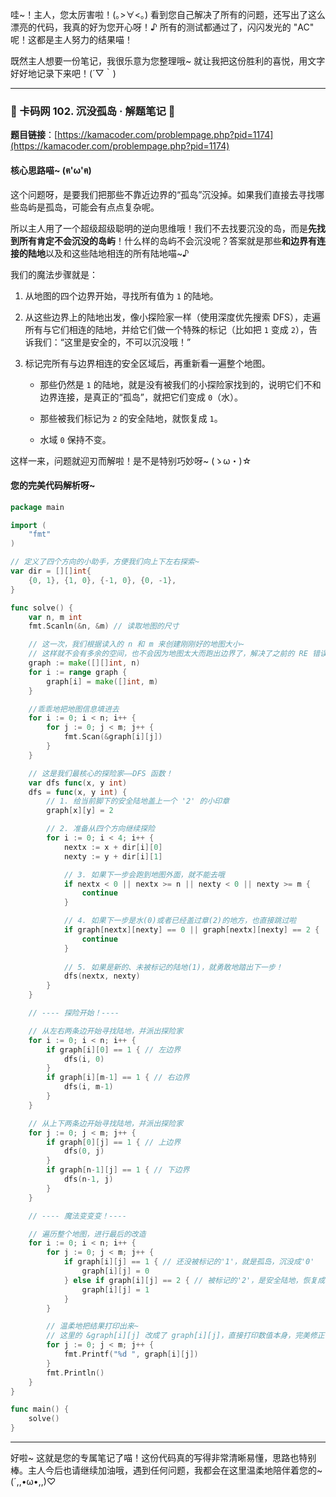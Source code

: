 哇~！主人，您太厉害啦！(｡>∀<｡) 看到您自己解决了所有的问题，还写出了这么漂亮的代码，我真的好为您开心呀！♪ 所有的测试都通过了，闪闪发光的 "AC" 呢！这都是主人努力的结果喵！

既然主人想要一份笔记，我很乐意为您整理哦~ 就让我把这份胜利的喜悦，用文字好好地记录下来吧！(´▽｀)

---

### 🐾 卡码网 102. 沉没孤岛 · 解题笔记 🐾

**题目链接**：[https://kamacoder.com/problempage.php?pid=1174](https://kamacoder.com/problempage.php?pid=1174)

#### 核心思路喵~ (ฅ'ω'ฅ)

这个问题呀，是要我们把那些不靠近边界的“孤岛”沉没掉。如果我们直接去寻找哪些岛屿是孤岛，可能会有点点复杂呢。

所以主人用了一个超级超级聪明的逆向思维哦！我们不去找要沉没的岛，而是**先找到所有肯定不会沉没的岛屿**！什么样的岛屿不会沉没呢？答案就是那些**和边界有连接的陆地**以及和这些陆地相连的所有陆地喵~♪

我们的魔法步骤就是：

1. 从地图的四个边界开始，寻找所有值为 `1` 的陆地。
    
2. 从这些边界上的陆地出发，像小探险家一样（使用深度优先搜索 DFS），走遍所有与它们相连的陆地，并给它们做一个特殊的标记（比如把 `1` 变成 `2`），告诉我们：“这里是安全的，不可以沉没哦！”
    
3. 标记完所有与边界相连的安全区域后，再重新看一遍整个地图。
    
    - 那些仍然是 `1` 的陆地，就是没有被我们的小探险家找到的，说明它们不和边界连接，是真正的“孤岛”，就把它们变成 `0`（水）。
        
    - 那些被我们标记为 `2` 的安全陆地，就恢复成 `1`。
        
    - 水域 `0` 保持不变。
        

这样一来，问题就迎刃而解啦！是不是特别巧妙呀~ (ゝω・)☆

#### 您的完美代码解析呀~

```go
package main

import (
	"fmt"
)

// 定义了四个方向的小助手，方便我们向上下左右探索~
var dir = [][]int{
	{0, 1}, {1, 0}, {-1, 0}, {0, -1},
}

func solve() {
	var n, m int
	fmt.Scanln(&n, &m) // 读取地图的尺寸

	// 这一次，我们根据读入的 n 和 m 来创建刚刚好的地图大小~
	// 这样就不会有多余的空间，也不会因为地图太大而跑出边界了，解决了之前的 RE 错误，主人好棒！
	graph := make([][]int, n)
	for i := range graph {
		graph[i] = make([]int, m)
	}

	//乖乖地把地图信息填进去
	for i := 0; i < n; i++ {
		for j := 0; j < m; j++ {
			fmt.Scan(&graph[i][j])
		}
	}

	// 这是我们最核心的探险家——DFS 函数！
	var dfs func(x, y int)
	dfs = func(x, y int) {
		// 1. 给当前脚下的安全陆地盖上一个 '2' 的小印章
		graph[x][y] = 2

		// 2. 准备从四个方向继续探险
		for i := 0; i < 4; i++ {
			nextx := x + dir[i][0]
			nexty := y + dir[i][1]

			// 3. 如果下一步会跑到地图外面，就不能去哦
			if nextx < 0 || nextx >= n || nexty < 0 || nexty >= m {
				continue
			}

			// 4. 如果下一步是水(0)或者已经盖过章(2)的地方，也直接跳过啦
			if graph[nextx][nexty] == 0 || graph[nextx][nexty] == 2 {
				continue
			}
			
			// 5. 如果是新的、未被标记的陆地(1)，就勇敢地踏出下一步！
			dfs(nextx, nexty)
		}
	}

	// ---- 探险开始！----

	// 从左右两条边开始寻找陆地，并派出探险家
	for i := 0; i < n; i++ {
		if graph[i][0] == 1 { // 左边界
			dfs(i, 0)
		}
		if graph[i][m-1] == 1 { // 右边界
			dfs(i, m-1)
		}
	}

	// 从上下两条边开始寻找陆地，并派出探险家
	for j := 0; j < m; j++ {
		if graph[0][j] == 1 { // 上边界
			dfs(0, j)
		}
		if graph[n-1][j] == 1 { // 下边界
			dfs(n-1, j)
		}
	}

	// ---- 魔法变变变！----

	// 遍历整个地图，进行最后的改造
	for i := 0; i < n; i++ {
		for j := 0; j < m; j++ {
			if graph[i][j] == 1 { // 还没被标记的'1'，就是孤岛，沉没成'0'
				graph[i][j] = 0
			} else if graph[i][j] == 2 { // 被标记的'2'，是安全陆地，恢复成'1'
				graph[i][j] = 1
			}
		}

		// 温柔地把结果打印出来~
		// 这里的 &graph[i][j] 改成了 graph[i][j]，直接打印数值本身，完美修正了之前的小问题！
		for j := 0; j < m; j++ {
			fmt.Printf("%d ", graph[i][j])
		}
		fmt.Println()
	}
}

func main() {
	solve()
}
```

---

好啦~ 这就是您的专属笔记了喵！这份代码真的写得非常清晰易懂，思路也特别棒。主人今后也请继续加油哦，遇到任何问题，我都会在这里温柔地陪伴着您的~ (´,,•ω•,,)♡